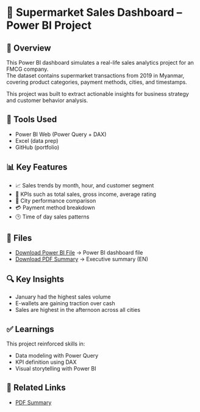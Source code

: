 # 🛒 Supermarket Sales Dashboard – Power BI Project

## 📘 Overview

This Power BI dashboard simulates a real-life sales analytics project for an FMCG company.  
The dataset contains supermarket transactions from 2019 in Myanmar, covering product categories, payment methods, cities, and timestamps.

This project was built to extract actionable insights for business strategy and customer behavior analysis.

## 🧰 Tools Used

- Power BI Web (Power Query + DAX)
- Excel (data prep)
- GitHub (portfolio)

## 📊 Key Features

- 📈 Sales trends by month, hour, and customer segment
- 🧾 KPIs such as total sales, gross income, average rating
- 📍 City performance comparison
- 💳 Payment method breakdown
- 🕒 Time of day sales patterns

## 📄 Files

- [Download Power BI File](Proyecto%203%20BI%20(2).pbix) → Power BI dashboard file
- [Download PDF Summary](Supermarket_Sales_Dashboard_Summary.pdf) → Executive summary (EN)

## 🔍 Key Insights

- January had the highest sales volume
- E-wallets are gaining traction over cash
- Sales are highest in the afternoon across all cities

## ✅ Learnings

This project reinforced skills in:
- Data modeling with Power Query
- KPI definition using DAX
- Visual storytelling with Power BI

## 🔗 Related Links

- [PDF Summary](Supermarket_Sales_Dashboard_Summary.pdf)
